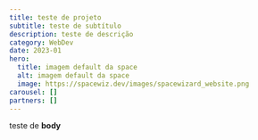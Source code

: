 ```yaml
---
title: teste de projeto
subtitle: teste de subtítulo
description: teste de descrição
category: WebDev
date: 2023-01
hero:
  title: imagem default da space
  alt: imagem default da space
  image: https://spacewiz.dev/images/spacewizard_website.png
carousel: []
partners: []
---
```

teste de **body**